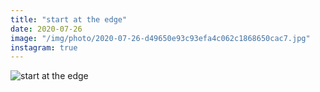 ```yaml
---
title: "start at the edge"
date: 2020-07-26
image: "/img/photo/2020-07-26-d49650e93c93efa4c062c1868650cac7.jpg"
instagram: true
---
```


![start at the edge](/img/photo/2020-07-26-d49650e93c93efa4c062c1868650cac7.jpg)
